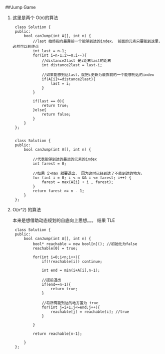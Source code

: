 ##Jump Game    

1. 这里是两个 O(n)的算法



		class Solution {
		public:
		    bool canJump(int A[], int n) {
		        //last 始终指向最靠前一个能够到达的index， 前面的元素只要能到这里，必然可以到终点
		        int last = n-1;
		        for(int i=n-1;i>=0;i--){
		            //distance2last 是i距离last的距离
		            int distance2last = last-i;
		            
		            //如果能够到达last，就把i更新为最靠前的一个能够到达的index
		            if(A[i]>=distance2last){
		                last = i;
		            }
		        }
		        
		        if(last == 0){
		            return true;
		        }else{
		            return false;
		        }
		    }
		};


		class Solution {
		public:
		    bool canJump(int A[], int n) {
		      
		        //代表能够到达的最远的元素的index
		        int farest = 0;
		        
		        //如果 i>max 就要退出， 因为这时已经到达了不能到达的地方。
		        for (int i = 0; i < n && i <= farest; i++) {
		            farest = max(A[i] + i , farest);
		        }
		        return farest >= n - 1;
		    }
		};

2. O(n^2) 的算法

	本来是想借助动态规划的自底向上思想。。。 结果 TLE

		class Solution {
		public:
		    bool canJump(int A[], int n) {
		        bool* reachable = new bool[n](); //初始化为false
		        reachable[0] = true;
		        
		        for(int i=0;i<n;i++){
		            if(!reachable[i]) continue;
		            
		            int end = min(i+A[i],n-1);
		            
		            //提前退出
		            if(end==n-1){
		                return true;
		            }
		            
		            //将所有能到达的地方置为 true
		            for(int j=i+1;j<=end;j++){
		                reachable[j] = reachable[i]; //true
		            }
		            
		        }
		        
		        return reachable[n-1];
		        
		    }
		};
